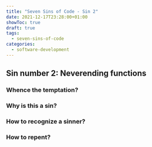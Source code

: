 ```yaml
---
title: "Seven Sins of Code - Sin 2"
date: 2021-12-17T23:28:00+01:00
showToc: true
draft: true
tags:
  - seven-sins-of-code
categories:
  - software-development
---
```


## Sin number 2: Neverending functions


### Whence the temptation?



### Why is this a sin?


### How to recognize a sinner?



### How to repent?

